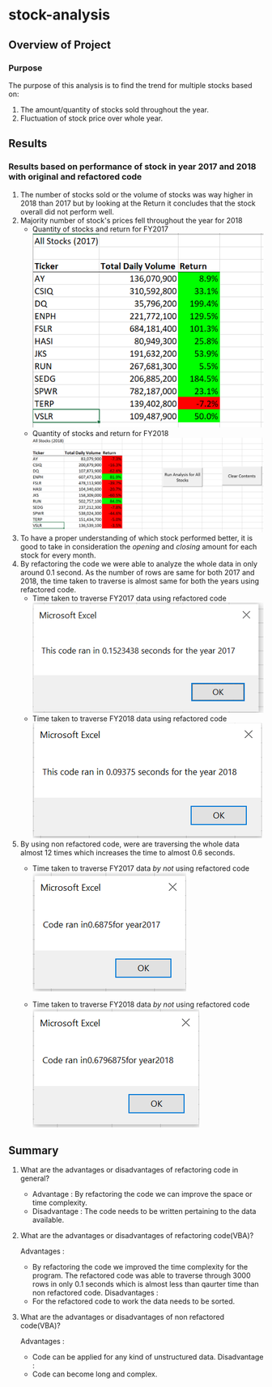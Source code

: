 # stock-analysis

## Overview of Project

### Purpose
The purpose of this analysis is to find the trend for multiple stocks based on:
1. The amount/quantity of stocks sold throughout the year.
2. Fluctuation of stock price over whole year. 

## Results

### Results based on performance of stock in year 2017 and 2018 with original and refactored code
1. The number of stocks sold or the volume of stocks was way higher in 2018 than 2017 but by looking at the Return 
   it concludes that the stock overall did not perform well. 
2. Majority number of stock's prices fell throughout the year for 2018
   - Quantity of stocks and return for FY2017
   ![](./Resources/Year2017.PNG)  
   - Quantity of stocks and return for FY2018
   ![](./Resources/Year2018.PNG)  
3. To have a proper understanding of which stock performed better, it is good to take in consideration the *opening* and 
   *closing* amount for each stock for every month.
4. By refactoring the code we were able to analyze the whole data in only around 0.1 second. As the number of rows 
   are same for both 2017 and 2018, the time taken to traverse is almost same for both the years using refactored code. 
   - Time taken to traverse FY2017 data using refactored code
   ![](./Resources/2017_TimeTaken.PNG)  
   - Time taken to traverse FY2018 data using refactored code
   ![](./Resources/2018_Timetaken.PNG)  
5. By using non refactored code, were are traversing the whole data almost 12 times which increases the time to almost 
   0.6 seconds. 
   - Time taken to traverse FY2017 data *by not* using refactored code
   ![](./Resources/NonRefactored_2017.PNG)
   
   - Time taken to traverse FY2018 data *by not* using refactored code
   ![](./Resources/NonRefactored2018.PNG)  
   
   



## Summary

1. What are the advantages or disadvantages of refactoring code in general?
   - Advantage : By refactoring the code we can improve the space or time complexity.
   - Disadvantage : The code needs to be written pertaining to the data available.  
   
1. What are the advantages or disadvantages of refactoring code(VBA)?
   
   Advantages :
   - By refactoring the code we improved the time complexity for the program. 
     The refactored code was able to traverse through 3000 rows in only 0.1 seconds which is almost less than qaurter time 
	 than non refactored code. 
   Disadvantages : 
   - For the refactored code to work the data needs to be sorted. 

2. What are the advantages or disadvantages of non refactored code(VBA)?

   Advantages :
   - Code can be applied for any kind of unstructured data. 
   Disadvantage : 
   - Code can become long and complex. 



